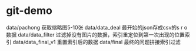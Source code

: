 # git-demo
data/pachong 获取缩略图5-10张
data/data_deal 最开始的json存成csv的s r o数据
data/data_filter 过滤掉没有图片的数据，索引重定位到第一次出现的位置索引
data/data_final_v1 重置索引后的数据
data/final 最终的问题拼接索引过滤